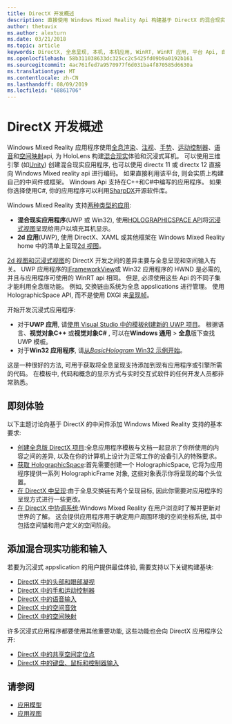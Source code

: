 ```yaml
---
title: DirectX 开发概述
description: 直接使用 Windows Mixed Reality Api 构建基于 DirectX 的混合现实引擎。
author: thetuvix
ms.author: alexturn
ms.date: 03/21/2018
ms.topic: article
keywords: DirectX, 全息呈现, 本机, 本机应用, WinRT, WinRT 应用, 平台 Api, 自定义引擎, 中间件
ms.openlocfilehash: 58b311038633dc325cc2c5425fd09b9a0192b161
ms.sourcegitcommit: 4ac761fed7a9570977f6d031ba4f870585d6630a
ms.translationtype: MT
ms.contentlocale: zh-CN
ms.lasthandoff: 08/09/2019
ms.locfileid: "68861706"
---
```

# <a name="directx-development-overview"></a>DirectX 开发概述


Windows Mixed Reality 应用程序使用[全息渲染](rendering.md)、[注视](gaze.md)、[手势](gestures.md)、[运动控制器](motion-controllers.md)、[语音](voice-input.md)和[空间映射](spatial-mapping.md)api, 为 HoloLens 构建[混合现实](mixed-reality.md)体验和沉浸式耳机。 可以使用三维引擎 (如[Unity](unity-development-overview.md)) 创建混合现实应用程序, 也可以使用 directx 11 或 directx 12 直接向 Windows Mixed reality api 进行编码。 如果直接利用该平台, 则会实质上构建自己的中间件或框架。 Windows Api 支持在C++和C#中编写的应用程序。 如果你选择使用C#, 你的应用程序可以利用[SharpDX](http://sharpdx.org/)开源软件库。


Windows Mixed Reality 支持[两种类型的应用](app-views.md):
* **混合现实应用程序**(UWP 或 Win32), 使用[HOLOGRAPHICSPACE API](getting-a-holographicspace.md)将[沉浸式视图](app-views.md)呈现给用户以填充耳机显示。
* **2d 应用**(UWP), 使用 DirectX、XAML 或其他框架在 Windows Mixed Reality home 中的清单上呈现[2d 视图](app-views.md#2d-views)。


[2d 视图和沉浸式视图](app-views.md)的 DirectX 开发之间的差异主要与全息呈现和空间输入有关。 UWP 应用程序的[IFrameworkView](https://msdn.microsoft.com/library/windows/apps/windows.applicationmodel.core.iframeworkview.aspx)或 Win32 应用程序的 HWND 是必需的, 并且与应用程序可使用的 WinRT api 相同。 但是, 必须使用这些 Api 的不同子集才能利用全息版功能。 例如, 交换链由系统为全息 appslications 进行管理。 使用 HolographicSpace API, 而不是使用 DXGI 来[呈现帧](rendering-in-directx.md)。

开始开发沉浸式应用程序:
* 对于**UWP 应用**, 请[使用 Visual Studio 中的模板创建新的 UWP 项目](creating-a-holographic-directx-project.md)。 根据语言、**视觉对象C++** 或**视觉对象C#** , 可以在**Windows 通用** > **全息**版下查找 UWP 模板。
* 对于**Win32 应用程序**, 请[从*BasicHologram* Win32 示例开始](creating-a-holographic-directx-project.md#creating-a-win32-project)。

这是一种很好的方法, 可用于获取将全息呈现支持添加到现有应用程序或引擎所需的代码。 在模板中, 代码和概念的显示方式与实时交互式软件的任何开发人员都非常熟悉。


## <a name="getting-started"></a>即刻体验

以下主题讨论向基于 DirectX 的中间件添加 Windows Mixed Reality 支持的基本要求:

* [创建全息版 DirectX 项目](creating-a-holographic-directx-project.md):全息应用程序模板与文档一起显示了你所使用的内容之间的差异, 以及在你的计算机上设计为正常工作的设备引入的特殊要求。
* [获取 HolographicSpace](getting-a-holographicspace.md):首先需要创建一个 HolographicSpace, 它将为应用程序提供一系列 HolographicFrame 对象, 这些对象表示你将呈现的每个头位置。
* [在 DirectX 中呈现](rendering-in-directx.md):由于全息交换链有两个呈现目标, 因此你需要对应用程序的呈现方式进行一些更改。
* [在 DirectX 中协调系统](coordinate-systems-in-directx.md):Windows Mixed Reality 在用户浏览时了解并更新对世界的了解。 这会提供应用程序用于确定用户周围环境的空间坐标系统, 其中包括空间锚和用户定义的空间阶段。

## <a name="adding-mixed-reality-capabilities-and-inputs"></a>添加混合现实功能和输入

若要为沉浸式 appslication 的用户提供最佳体验, 需要支持以下关键构建基块:

* [DirectX 中的头部和眼部凝视](gaze-in-directx.md)
* [DirectX 中的手和运动控制器](hands-and-motion-controllers-in-directx.md)
* [DirectX 中的语音输入](voice-input-in-directx.md)
* [DirectX 中的空间音效](spatial-sound-in-directx.md)
* [DirectX 中的空间映射](spatial-mapping-in-directx.md)


许多沉浸式应用程序都要使用其他重要功能, 这些功能也会向 DirectX 应用程序公开:

* [DirectX 中的共享空间定位点](shared-spatial-anchors-in-directx.md)
* [DirectX 中的键盘、鼠标和控制器输入](keyboard,-mouse,-and-controller-input-in-directx.md)

## <a name="see-also"></a>请参阅
* [应用模型](app-model.md)
* [应用视图](app-views.md)
